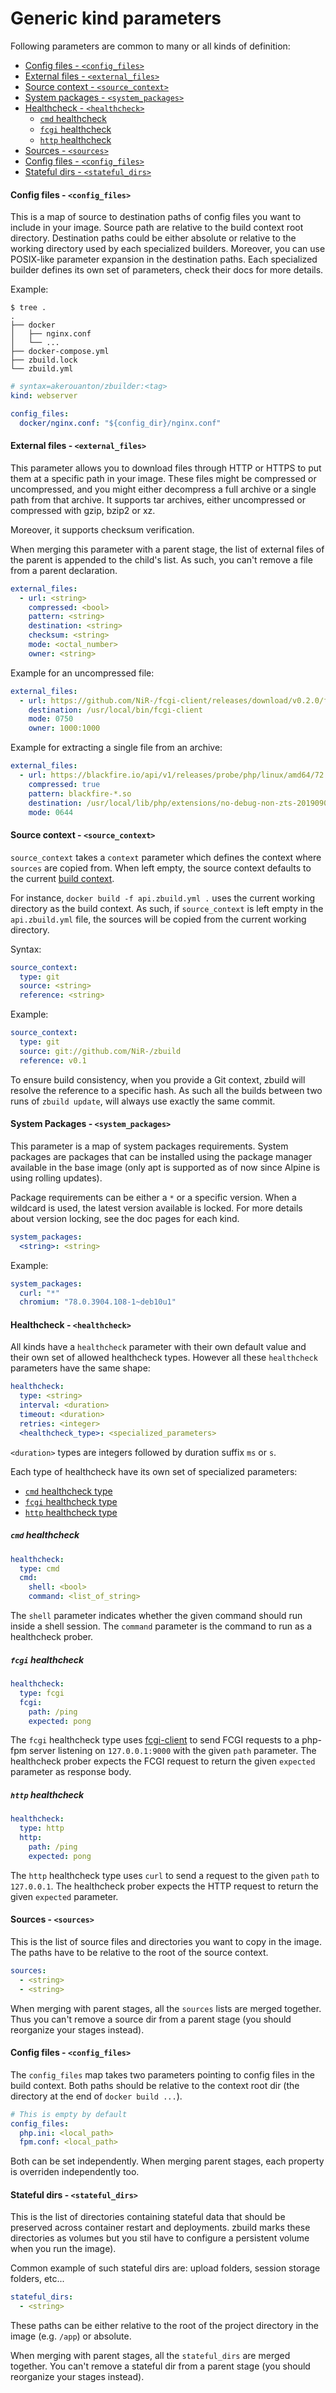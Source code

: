 # Generic kind parameters

Following parameters are common to many or all kinds of definition:

* [Config files - `<config_files>`](#config-files---config_files)
* [External files - `<external_files>`](#external-files---external_files)
* [Source context - `<source_context>`](#source-context---source_context)
* [System packages - `<system_packages>`](#system-packages---system_packages)
* [Healthcheck - `<healthcheck>`](#healthcheck---healthcheck)
  * [`cmd` healthcheck](#cmd-healthcheck)
  * [`fcgi` healthcheck](#fcgi-healthcheck)
  * [`http` healthcheck](#http-healthcheck)
* [Sources - `<sources>`](#sources---sources)
* [Config files - `<config_files>`](#config-files---config_files)
* [Stateful dirs - `<stateful_dirs>`](#stateful-dirs---stateful_dirs)

#### Config files - `<config_files>`

This is a map of source to destination paths of config files you want to
include in your image. Source path are relative to the build context root
directory. Destination paths could be either absolute or relative to the 
working directory used by each specialized builders. Moreover, you can use
POSIX-like parameter expansion in the destination paths. Each specialized
builder defines its own set of parameters, check their docs for more details.

Example:

```
$ tree .
.
├── docker
│   ├── nginx.conf
│   └── ...
├── docker-compose.yml
├── zbuild.lock
└── zbuild.yml
```

```yaml
# syntax=akerouanton/zbuilder:<tag>
kind: webserver

config_files:
  docker/nginx.conf: "${config_dir}/nginx.conf"
```

#### External files - `<external_files>`

This parameter allows you to download files through HTTP or HTTPS to put them
at a specific path in your image. These files might be compressed or
uncompressed, and you might either decompress a full archive or a single path
from that archive. It supports tar archives, either uncompressed or compressed
with gzip, bzip2 or xz.

Moreover, it supports checksum verification.

When merging this parameter with a parent stage, the list of external files 
of the parent is appended to the child's list. As such, you can't remove a
file from a parent declaration.

```yaml
external_files:
  - url: <string>
    compressed: <bool>
    pattern: <string>
    destination: <string>
    checksum: <string>
    mode: <octal_number>
    owner: <string>
```

Example for an uncompressed file:

```yaml
external_files:
  - url: https://github.com/NiR-/fcgi-client/releases/download/v0.2.0/fcgi-client.phar
    destination: /usr/local/bin/fcgi-client
    mode: 0750
    owner: 1000:1000
```

Example for extracting a single file from an archive:

```yaml
external_files:
  - url: https://blackfire.io/api/v1/releases/probe/php/linux/amd64/72
    compressed: true
    pattern: blackfire-*.so
    destination: /usr/local/lib/php/extensions/no-debug-non-zts-20190902/blackfire.so
    mode: 0644
```

#### Source context - `<source_context>`

`source_context` takes a `context` parameter which defines the context where
`sources` are copied from. When left empty, the source context defaults to the
current [build context](https://docs.docker.com/engine/reference/commandline/build/#extended-description).

For instance, `docker build -f api.zbuild.yml .` uses the current working
directory as the build context. As such, if `source_context` is left empty in
the `api.zbuild.yml` file, the sources will be copied from the current working
directory.

Syntax:

```yaml
source_context:
  type: git
  source: <string>
  reference: <string>
```

Example:

```yaml
source_context:
  type: git
  source: git://github.com/NiR-/zbuild
  reference: v0.1
```

To ensure build consistency, when you provide a Git context, zbuild will
resolve the reference to a specific hash. As such all the builds between
two runs of `zbuild update`, will always use exactly the same commit.

#### System Packages - `<system_packages>`

This parameter is a map of system packages requirements. System packages are
packages that can be installed using the package manager available in the base
image (only apt is supported as of now since Alpine is using rolling updates).

Package requirements can be either a `*` or a specific version. When a wildcard
is used, the latest version available is locked. For more details about version
locking, see the doc pages for each kind.

```yaml
system_packages:
  <string>: <string>
```

Example:

```yaml
system_packages:
  curl: "*"
  chromium: "78.0.3904.108-1~deb10u1"
```

#### Healthcheck - `<healthcheck>`

All kinds have a `healthcheck` parameter with their own default value and their
own set of allowed healthcheck types. However all these `healthcheck`
parameters have the same shape:

```yaml
healthcheck:
  type: <string>
  interval: <duration>
  timeout: <duration>
  retries: <integer>
  <healthcheck_type>: <specialized_parameters>
```

`<duration>` types are integers followed by duration suffix `ms` or `s`.

Each type of healthcheck have its own set of specialized parameters:

* [`cmd` healthcheck type](#cmd-healthcheck)
* [`fcgi` healthcheck type](#fcgi-healthcheck)
* [`http` healthcheck type](#http-healthcheck)

##### `cmd` healthcheck

```yaml
healthcheck:
  type: cmd
  cmd:
    shell: <bool>
    command: <list_of_string>
```

The `shell` parameter indicates whether the given command should run inside a
shell session. The `command` parameter is the command to run as a healthcheck
prober.

##### `fcgi` healthcheck

```yaml
healthcheck:
  type: fcgi
  fcgi:
    path: /ping
    expected: pong
```

The `fcgi` healthcheck type uses [fcgi-client](https://github.com/NiR-/fcgi-client)
to send FCGI requests to a php-fpm server listening on `127.0.0.1:9000` with
the given `path` parameter. The healthcheck prober expects the FCGI request
to return the given `expected` parameter as response body.

##### `http` healthcheck

```yaml
healthcheck:
  type: http
  http:
    path: /ping
    expected: pong
```

The `http` healthcheck type uses `curl` to send a request to the given `path` to
`127.0.0.1`. The healthcheck prober expects the HTTP request to return the
given `expected` parameter.

#### Sources - `<sources>`

This is the list of source files and directories you want to copy in the image.
The paths have to be relative to the root of the source context.

```yaml
sources:
  - <string>
  - <string>
```

When merging with parent stages, all the `sources` lists are merged
together. Thus you can't remove a source dir from a parent stage (you should
reorganize your stages instead).

#### Config files - `<config_files>`

The `config_files` map takes two parameters pointing to config files in the
build context. Both paths should be relative to the context root dir (the
directory at the end of `docker build ...`).

```yaml
# This is empty by default
config_files:
  php.ini: <local_path>
  fpm.conf: <local_path>
```

Both can be set independently. When merging parent stages, each property is
overriden independently too.

#### Stateful dirs - `<stateful_dirs>`

This is the list of directories containing stateful data that should be
preserved  across container restart and deployments. zbuild marks these
directories as volumes but you stil have to configure a persistent volume when
you run the image).

Common example of such stateful dirs are: upload folders, session storage
folders, etc...

```yaml
stateful_dirs:
  - <string>
```

These paths can be either relative to the root of the project directory in the 
image (e.g. `/app`) or absolute.

When merging with parent stages, all the `stateful_dirs` are merged together.
You can't remove a stateful dir from a parent stage (you should reorganize your
stages instead).
